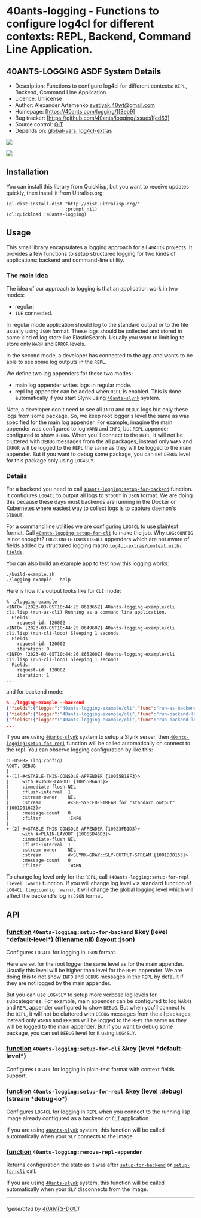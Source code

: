 <a id="x-2840ANTS-LOGGING-DOCS-2FINDEX-3A-40README-2040ANTS-DOC-2FLOCATIVES-3ASECTION-29"></a>

# 40ants-logging - Functions to configure log4cl for different contexts: REPL, Backend, Command Line Application.

<a id="40-ants-logging-asdf-system-details"></a>

## 40ANTS-LOGGING ASDF System Details

* Description: Functions to configure log4cl for different contexts: `REPL`, Backend, Command Line Application.
* Licence: Unlicense
* Author: Alexander Artemenko <svetlyak.40wt@gmail.com>
* Homepage: [https://40ants.com/logging/][3eb9]
* Bug tracker: [https://github.com/40ants/logging/issues][cd63]
* Source control: [GIT][0aac]
* Depends on: [global-vars][07be], [log4cl-extras][691c]

[![](https://github-actions.40ants.com/40ants/logging/matrix.svg?only=ci.run-tests)][2779]

![](http://quickdocs.org/badge/40ants-logging.svg)

<a id="x-2840ANTS-LOGGING-DOCS-2FINDEX-3A-3A-40INSTALLATION-2040ANTS-DOC-2FLOCATIVES-3ASECTION-29"></a>

## Installation

You can install this library from Quicklisp, but you want to receive updates quickly, then install it from Ultralisp.org:

```
(ql-dist:install-dist "http://dist.ultralisp.org/"
                      :prompt nil)
(ql:quickload :40ants-logging)
```
<a id="x-2840ANTS-LOGGING-DOCS-2FINDEX-3A-3A-40USAGE-2040ANTS-DOC-2FLOCATIVES-3ASECTION-29"></a>

## Usage

This small library encapsulates a logging approach for all `40Ants` projects. It provides
a few functions to setup structured logging for two kinds of applications: backend and command-line utility.

<a id="the-main-idea"></a>

### The main idea

The idea of our approach to logging is that an application work in two modes:

* regular;
* `IDE` connected.

In regular mode application should log to the standard output or to the file usually using `JSON` format. These logs should be collected and stored in some kind of log store like ElasticSearch. Usually you want to limit log to store only `WARN` and `ERROR` levels.

In the second mode, a developer has connected to the app and wants to be able to see some log outputs in the `REPL`.

We define two log appenders for these two modes:

* main log appender writes logs in regular mode.
* repl log appender can be added when `REPL` is enabled. This is done automatically if you start Slynk using [`40ants-slynk`][04ac] system.

Note, a developer don't need to see all `INFO` and `DEBUG` logs but only these logs from some package. So, we keep root logger's level the same as was specified for the main log appender. For example, imagine the main appender was configured to log `WARN` and `INFO`, but `REPL` appender configured to show `DEBUG`. When you'll connect to the `REPL`, it will not be cluttered with `DEBUG` messages from the all packages, instead only `WARN` and `ERROR` will be logged to the `REPL` the same as they will be logged to the main appender. But if you want to debug some package, you can set `DEBUG` level for this package only using `LOG4SLY`.

<a id="details"></a>

### Details

For a backend you need to call [`40ants-logging:setup-for-backend`][d0af] function. It configures `LOG4CL` to output all logs to `STDOUT` in `JSON` format. We are doing this because these days most backends are running in the Docker or Kubernetes where easiest way to collect logs is to capture daemon's `STDOUT`.

For a command line utilities we are configuring `LOG4CL` to use plaintext format. Call [`40ants-logging:setup-for-cli`][78f4] to make the job. Why `LOG:CONFIG` is not enought? `LOG:CONFIG` uses `LOG4CL` appenders which are not aware of fields added by structured logging macro [`log4cl-extras/context:with-fields`][b464].

You can also build an example app to test how this logging works:

```
./build-example.sh
./logging-example --help
```
Here is how it's output looks like for `CLI` mode:

```
% ./logging-example
<INFO> [2023-03-05T10:44:25.861365Z] 40ants-logging-example/cli cli.lisp (run-as-cli) Running as a command line application.
  Fields:
    request-id: 120002
<INFO> [2023-03-05T10:44:25.864960Z] 40ants-logging-example/cli cli.lisp (run-cli-loop) Sleeping 1 seconds
  Fields:
    request-id: 120002
    iteration: 0
<INFO> [2023-03-05T10:44:26.865200Z] 40ants-logging-example/cli cli.lisp (run-cli-loop) Sleeping 1 seconds
  Fields:
    request-id: 120002
    iteration: 1
...
```
and for backend mode:

```json
% ./logging-example --backend
{"fields":{"logger":"40ants-logging-example/cli","func":"run-as-backend","file":"cli.lisp","request-id":"120002"},"level":"INFO","message":"Running as a backend.","timestamp":"2023-03-05T10:46:12.812570Z"}
{"fields":{"logger":"40ants-logging-example/cli","func":"run-backend-loop","file":"cli.lisp","request-id":"120002","iteration":0},"level":"INFO","message":"Sleeping 15 seconds","timestamp":"2023-03-05T10:46:12.822253Z"}
{"fields":{"logger":"40ants-logging-example/cli","func":"run-backend-loop","file":"cli.lisp","request-id":"120002","iteration":1},"level":"INFO","message":"Sleeping 15 seconds","timestamp":"2023-03-05T10:46:27.822530Z"}
...
```
If you are using [`40ants-slynk`][04ac] system to setup a Slynk server, then [`40ants-logging:setup-for-repl`][d1f2] function will be called automatically on connect to the repl. You can observe logging configuration by like this:

```
CL-USER> (log:config)
ROOT, DEBUG
|
+-(1)-#<STABLE-THIS-CONSOLE-APPENDER {10055B18F3}>
|     with #<JSON-LAYOUT {10055B6AD3}>
|     :immediate-flush NIL
|     :flush-interval  1
|     :stream-owner    NIL
|     :stream          #<SB-SYS:FD-STREAM for "standard output" {1001D016C3}>
|     :message-count   0
|     :filter          :INFO
|
+-(2)-#<STABLE-THIS-CONSOLE-APPENDER {10023FB1D3}>
      with #<PLAIN-LAYOUT {10055B46D3}>
      :immediate-flush NIL
      :flush-interval  1
      :stream-owner    NIL
      :stream          #<SLYNK-GRAY::SLY-OUTPUT-STREAM {1001D00153}>
      :message-count   0
      :filter          :WARN
```
To change log level only for the `REPL`, call `(40ants-logging:setup-for-repl :level :warn)` function. If you will change log level via standard function of `LOG4CL`: `(log:config :warn)`, it will change the global logging level which will affect the backend's log in `JSON` format.

<a id="x-2840ANTS-LOGGING-DOCS-2FINDEX-3A-3A-40API-2040ANTS-DOC-2FLOCATIVES-3ASECTION-29"></a>

## API

<a id="x-2840ANTS-LOGGING-3ASETUP-FOR-BACKEND-20FUNCTION-29"></a>

### [function](675e) `40ants-logging:setup-for-backend` &key (level \*default-level\*) (filename nil) (layout :json)

Configures `LOG4CL` for logging in `JSON` format.

Here we set for the root logger
the same level as for the main appender.
Usually this level will be higher than level
for the `REPL` appender. We are doing this
to not show `INFO` and `DEBUG` messages in the `REPL`
by default if they are not logged by the main appender.

But you can use `LOG4SLY` to setup more verbose log
levels for subcategories. For example, main appender
can be configured to log `WARN`s and `REPL` appender
configured to show `DEBUG`. But when you'll connect
to the `REPL`, it will not be cluttered with `DEBUG`
messages from the all packages, instead only `WARN`s and `ERROR`s
will be logged to the `REPL` the same as they will be logged
to the main appender. But if you want to debug some package,
you can set `DEBUG` level for it using `LOG4SLY`.

<a id="x-2840ANTS-LOGGING-3ASETUP-FOR-CLI-20FUNCTION-29"></a>

### [function](5c8f) `40ants-logging:setup-for-cli` &key (level \*default-level\*)

Configures `LOG4CL` for logging in plain-text format with context fields support.

<a id="x-2840ANTS-LOGGING-3ASETUP-FOR-REPL-20FUNCTION-29"></a>

### [function](8d1b) `40ants-logging:setup-for-repl` &key (level :debug) (stream \*debug-io\*)

Configures `LOG4CL` for logging in `REPL` when you connect to the running lisp image already configured as a backend or `CLI` application.

If you are using [`40ants-slynk`][04ac] system, this function will be called automatically
when your `SLY` connects to the image.

<a id="x-2840ANTS-LOGGING-3AREMOVE-REPL-APPENDER-20FUNCTION-29"></a>

### [function](02df) `40ants-logging:remove-repl-appender`

Returns configuration the state as it was after [`setup-for-backend`][d0af] or [`setup-for-cli`][78f4] call.

If you are using [`40ants-slynk`][04ac] system, this function will be called automatically
when your `SLY` disconnects from the image.


[b464]: https://40ants.com/log4cl-extras/#x-28LOG4CL-EXTRAS-2FCONTEXT-3AWITH-FIELDS-20-2840ANTS-DOC-2FLOCATIVES-3AMACRO-29-29
[3eb9]: https://40ants.com/logging/
[d0af]: https://40ants.com/logging/#x-2840ANTS-LOGGING-3ASETUP-FOR-BACKEND-20FUNCTION-29
[78f4]: https://40ants.com/logging/#x-2840ANTS-LOGGING-3ASETUP-FOR-CLI-20FUNCTION-29
[d1f2]: https://40ants.com/logging/#x-2840ANTS-LOGGING-3ASETUP-FOR-REPL-20FUNCTION-29
[04ac]: https://40ants.com/slynk/#x-28-23A-28-2812-29-20BASE-CHAR-20-2E-20-2240ants-slynk-22-29-20ASDF-2FSYSTEM-3ASYSTEM-29
[0aac]: https://github.com/40ants/logging
[2779]: https://github.com/40ants/logging/actions
[8d1b]: https://github.com/40ants/logging/blob/8c3957f7ef94be2caea0636605fe450ec5f17ac8/src/core.lisp#L122
[02df]: https://github.com/40ants/logging/blob/8c3957f7ef94be2caea0636605fe450ec5f17ac8/src/core.lisp#L149
[675e]: https://github.com/40ants/logging/blob/8c3957f7ef94be2caea0636605fe450ec5f17ac8/src/core.lisp#L38
[5c8f]: https://github.com/40ants/logging/blob/8c3957f7ef94be2caea0636605fe450ec5f17ac8/src/core.lisp#L95
[cd63]: https://github.com/40ants/logging/issues
[07be]: https://quickdocs.org/global-vars
[691c]: https://quickdocs.org/log4cl-extras

* * *
###### [generated by [40ANTS-DOC](https://40ants.com/doc/)]
